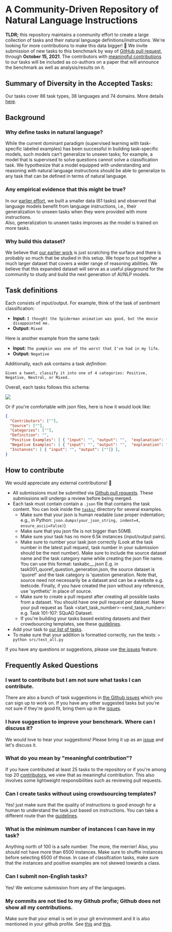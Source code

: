 # A Community-Driven Repository of Natural Language Instructions 

**TLDR;** this repository maintains a community effort to create a large collection of tasks and their natural language definitions/instructions. 
We're looking for more contributions to make this data bigger! 🙌 
We invite submission of new tasks to this benchmark by way of [GitHub pull request](https://github.com/allenai/natural-instructions-expansion/pulls), through **October 15, 2021**.
The contributors with [meaningful contributions](https://github.com/allenai/natural-instructions-expansion/#what-do-you-mean-by-meaningful-contribution) to our tasks will be included as co-authors on a paper that will announce the benchmark as well as analysis/results on it. 

## Summary of Diversity in the Accepted Tasks:
Our tasks cover 86 task types, 38 languages and 74 domains. More details [here](doc/task-hierarchy.md).

## Background 
### Why define tasks in natural language?
While the current dominant paradigm (supervised learning with task-specific labeled examples) has been successful in building task-specific models, such models can't generalize to unseen tasks; for example, a model that is supervised to solve questions cannot solve a classification task. 
We hypothesize that a model equipped with understanding and reasoning with natural language instructions should be able to generalize to any task that can be defined in terms of natural language.

### Any empirical evidence that this might be true?
In our [earlier effort](https://arxiv.org/abs/2104.08773), we built a smaller data (61 tasks) and 
observed that language models benefit from language instructions, i.e., their generalization to unseen tasks when they were provided with more instructions.  
Also, generalization to unseen tasks improves as the model is trained on more tasks.

### Why build this dataset?  
We believe that [our earlier work](https://arxiv.org/abs/2104.08773) is just scratching the surface and there is probably so much that be studied in this setup.
We hope to put together a much larger dataset that covers a wider range of reasoning abilities. 
We believe that this expanded dataset will serve as a useful playground for the community to study and build the next generation of AI/NLP models.


## Task definitions 
Each consists of input/output. For example, think of the task of sentiment classification:  
 - **Input:** `I thought the Spiderman animation was good, but the movie disappointed me.`
 - **Output:** `Mixed` 

Here is another example from the same task: 
 - **Input:** `The pumpkin was one of the worst that I've had in my life.` 
 - **Output:**  `Negative`  

Additionally, each ask contains a task *definition*: 
```
Given a tweet, classify it into one of 4 categories: Positive, Negative, Neutral, or Mixed.
``` 

Overall, each tasks follows this schema:
 
![](doc/schema-simplified.svg ) 

Or if you're comfortable with json files, here is how it would look like: 
```json 
{
  "Contributors": [""],
  "Source": [""],
  "Categories": [""],
  "Definition": "",
  "Positive Examples": [ { "input": "", "output": "",  "explanation": ""} ], 
  "Negative Examples": [ { "input": "", "output": "",  "explanation": ""} ],
  "Instances": [ { "input": "", "output": [""]} ],
}
```

## How to contribute 
We would appreciate any external contributions! 🙏

 * All submissions must be submitted via [Github pull requests](https://github.com/allenai/natural-instructions-expansion/pulls). These submissions will undergo a review before being merged. 
 * Each task must contain contain a `.json` file that contains the task content. You can look inside the [`tasks/`](tasks) directory for several examples.  
    * Make sure that your json is human readable (use proper indentation; e.g., in Python: `json.dumps(your_json_string, indent=4, ensure_ascii=False)`)   
    * Make sure that you json file is not bigger than 50MB. 
    * Make sure your task has no more 6.5k instances (input/output pairs).
    * Make sure to number your task json correctly (Look at the task number in the latest pull request, task number in your submission should be the next number). Make sure to include the source dataset name and the task category name while creating the json file name. You can use this format: taskabc_<source dataset>_<task category>.json E.g. in task001_quoref_question_generation.json, the source dataset is 'quoref' and the task category is 'question generation. Note that, source need not necessarily be a dataset and can be a website e.g. leetcode. Finally, if you have created the json without any reference, use 'synthetic' in place of source.
    * Make sure to create a pull request after creating all possible tasks from a dataset. You should have one pull request per dataset. Name your pull request as Task <start_task_number>-<end_task_number>: <Task Summary> e.g. Task 101-107: SQuAD Dataset.
    * If you're building your tasks based existing datasets and their crowdsourcing templates, see these [guidelines](doc/crowdsourcing.md). 
 * Add your task to [our list of tasks](tasks/README.md).
 * To make sure that your addition is formatted correctly, run the tests: `> python src/test_all.py`
  
 
If you have any questions or suggestions, please use [the issues](https://github.com/allenai/natural-instructions-expansion/issues) feature.  


## Frequently Asked Questions
### I want to contribute but I am not sure what tasks I can contribute. 
There are also a bunch of task suggestions in [the Github issues](https://github.com/allenai/natural-instructions-expansion/issues?q=is%3Aissue+is%3Aopen+label%3Atask-suggestion) which you can sign up to work on. If you have any other suggested tasks but you're not sure if they're good fit, bring them up in the [issues](https://github.com/allenai/natural-instructions-expansion/issues).  

 ### I have suggestion to improve your benchmark. Where can I discuss it? 
We would love to hear your suggestions! Please bring it up as an [issue](https://github.com/allenai/natural-instructions-expansion/issues) and let's discuss it. 

### What do you mean by "meaningful contribution"? 
If you have contributed at least 25 tasks to the repository or if you're among top 20 [contributors](https://github.com/allenai/natural-instructions-expansion/graphs/contributors), we view that as meaningful contribution. This also involves some lightweight responsibilities such as reviewing pull requests.
 
### Can I create tasks without using crowdsourcing templates?
Yes! just make sure that the quality of instructions is good enough for a human to understand the task just based on instructions. You can take a different route than the [guidelines](doc/crowdsourcing.md).

### What is the minimum number of instances I can have in my task? 

Anything north of 100 is a safe number. The more, the merrier! Also, you should not have more than 6500 instances. Make sure to shuffle instances before selecting 6500 of those. In case of classifcation tasks, make sure that the instances and positive examples are not skewed towards a class.
 
### Can I submit non-English tasks?
Yes! We welcome submission from any of the languages. 
 
### My commits are not tied to my Github profie; Github does not show all my contributions. 

Make sure that your email is set in your git environment and it is also mentioned in your github profile. See [this](https://stackoverflow.com/questions/26004587/git-commits-are-not-getting-linked-with-my-github-account) and [this](https://docs.github.com/en/github/committing-changes-to-your-project/troubleshooting-commits/why-are-my-commits-linked-to-the-wrong-user). 
 
